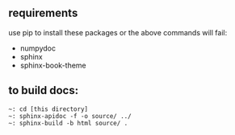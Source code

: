 ## requirements

use pip to install these packages or the above commands will fail:

- numpydoc
- sphinx
- sphinx-book-theme

## to build docs:

```
~: cd [this directory]
~: sphinx-apidoc -f -o source/ ../
~: sphinx-build -b html source/ .
